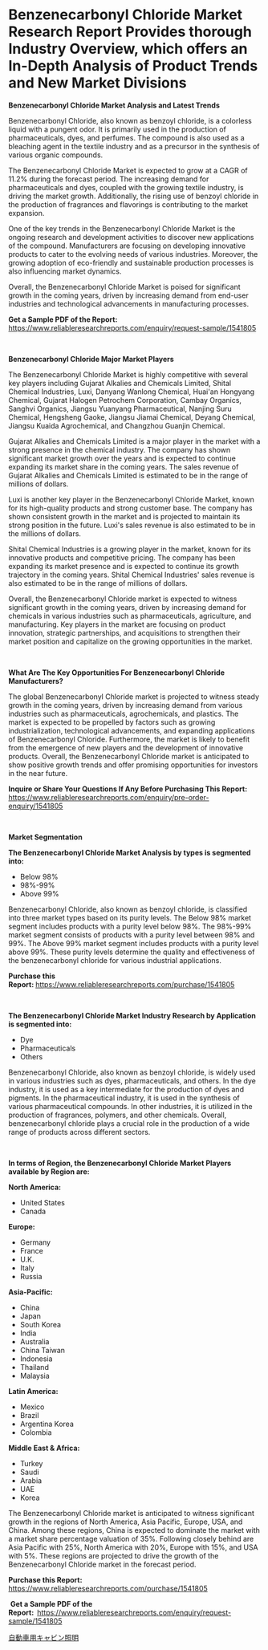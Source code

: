 <p><h1>Benzenecarbonyl Chloride Market Research Report Provides thorough Industry Overview, which offers an In-Depth Analysis of Product Trends and New Market Divisions</h1></p><p><strong>Benzenecarbonyl Chloride Market Analysis and Latest Trends</strong></p>
<p><p>Benzenecarbonyl Chloride, also known as benzoyl chloride, is a colorless liquid with a pungent odor. It is primarily used in the production of pharmaceuticals, dyes, and perfumes. The compound is also used as a bleaching agent in the textile industry and as a precursor in the synthesis of various organic compounds.</p><p>The Benzenecarbonyl Chloride Market is expected to grow at a CAGR of 11.2% during the forecast period. The increasing demand for pharmaceuticals and dyes, coupled with the growing textile industry, is driving the market growth. Additionally, the rising use of benzoyl chloride in the production of fragrances and flavorings is contributing to the market expansion.</p><p>One of the key trends in the Benzenecarbonyl Chloride Market is the ongoing research and development activities to discover new applications of the compound. Manufacturers are focusing on developing innovative products to cater to the evolving needs of various industries. Moreover, the growing adoption of eco-friendly and sustainable production processes is also influencing market dynamics.</p><p>Overall, the Benzenecarbonyl Chloride Market is poised for significant growth in the coming years, driven by increasing demand from end-user industries and technological advancements in manufacturing processes.</p></p>
<p><strong>Get a Sample PDF of the Report:&nbsp;</strong> <a href="https://www.reliableresearchreports.com/enquiry/request-sample/1541805">https://www.reliableresearchreports.com/enquiry/request-sample/1541805</a></p>
<p>&nbsp;</p>
<p><strong>Benzenecarbonyl Chloride Major Market Players</strong></p>
<p><p>The Benzenecarbonyl Chloride Market is highly competitive with several key players including Gujarat Alkalies and Chemicals Limited, Shital Chemical Industries, Luxi, Danyang Wanlong Chemical, Huai'an Hongyang Chemical, Gujarat Halogen Petrochem Corporation, Cambay Organics, Sanghvi Organics, Jiangsu Yuanyang Pharmaceutical, Nanjing Suru Chemical, Hengsheng Gaoke, Jiangsu Jiamai Chemical, Deyang Chemical, Jiangsu Kuaida Agrochemical, and Changzhou Guanjin Chemical.</p><p>Gujarat Alkalies and Chemicals Limited is a major player in the market with a strong presence in the chemical industry. The company has shown significant market growth over the years and is expected to continue expanding its market share in the coming years. The sales revenue of Gujarat Alkalies and Chemicals Limited is estimated to be in the range of millions of dollars.</p><p>Luxi is another key player in the Benzenecarbonyl Chloride Market, known for its high-quality products and strong customer base. The company has shown consistent growth in the market and is projected to maintain its strong position in the future. Luxi's sales revenue is also estimated to be in the millions of dollars.</p><p>Shital Chemical Industries is a growing player in the market, known for its innovative products and competitive pricing. The company has been expanding its market presence and is expected to continue its growth trajectory in the coming years. Shital Chemical Industries' sales revenue is also estimated to be in the range of millions of dollars.</p><p>Overall, the Benzenecarbonyl Chloride market is expected to witness significant growth in the coming years, driven by increasing demand for chemicals in various industries such as pharmaceuticals, agriculture, and manufacturing. Key players in the market are focusing on product innovation, strategic partnerships, and acquisitions to strengthen their market position and capitalize on the growing opportunities in the market.</p></p>
<p>&nbsp;</p>
<p><strong>What Are The Key Opportunities For Benzenecarbonyl Chloride Manufacturers?</strong></p>
<p><p>The global Benzenecarbonyl Chloride market is projected to witness steady growth in the coming years, driven by increasing demand from various industries such as pharmaceuticals, agrochemicals, and plastics. The market is expected to be propelled by factors such as growing industrialization, technological advancements, and expanding applications of Benzenecarbonyl Chloride. Furthermore, the market is likely to benefit from the emergence of new players and the development of innovative products. Overall, the Benzenecarbonyl Chloride market is anticipated to show positive growth trends and offer promising opportunities for investors in the near future.</p></p>
<p><strong>Inquire or Share Your Questions If Any Before Purchasing This Report:</strong> <a href="https://www.reliableresearchreports.com/enquiry/pre-order-enquiry/1541805">https://www.reliableresearchreports.com/enquiry/pre-order-enquiry/1541805</a></p>
<p>&nbsp;</p>
<p><strong>Market Segmentation</strong></p>
<p><strong>The Benzenecarbonyl Chloride Market Analysis by types is segmented into:</strong></p>
<p><ul><li>Below 98%</li><li>98%-99%</li><li>Above 99%</li></ul></p>
<p><p>Benzenecarbonyl Chloride, also known as benzoyl chloride, is classified into three market types based on its purity levels. The Below 98% market segment includes products with a purity level below 98%. The 98%-99% market segment consists of products with a purity level between 98% and 99%. The Above 99% market segment includes products with a purity level above 99%. These purity levels determine the quality and effectiveness of the benzenecarbonyl chloride for various industrial applications.</p></p>
<p><strong>Purchase this Report:&nbsp;</strong><a href="https://www.reliableresearchreports.com/purchase/1541805">https://www.reliableresearchreports.com/purchase/1541805</a></p>
<p>&nbsp;</p>
<p><strong>The Benzenecarbonyl Chloride Market Industry Research by Application is segmented into:</strong></p>
<p><ul><li>Dye</li><li>Pharmaceuticals</li><li>Others</li></ul></p>
<p><p>Benzenecarbonyl Chloride, also known as benzoyl chloride, is widely used in various industries such as dyes, pharmaceuticals, and others. In the dye industry, it is used as a key intermediate for the production of dyes and pigments. In the pharmaceutical industry, it is used in the synthesis of various pharmaceutical compounds. In other industries, it is utilized in the production of fragrances, polymers, and other chemicals. Overall, benzenecarbonyl chloride plays a crucial role in the production of a wide range of products across different sectors.</p></p>
<p>&nbsp;</p>
<p><strong>In terms of Region, the Benzenecarbonyl Chloride Market Players available by Region are:</strong></p>
<p>
    <p> <strong> North America: </strong>
        <ul>
            <li>United States</li>
            <li>Canada</li>
        </ul>
        </p> 
    <p> <strong> Europe: </strong>
        <ul>
            <li>Germany</li>
            <li>France</li>
            <li>U.K.</li>
            <li>Italy</li>
            <li>Russia</li>
        </ul>
        </p> 
    <p> <strong> Asia-Pacific: </strong>
        <ul>
            <li>China</li>
            <li>Japan</li>
            <li>South Korea</li>
            <li>India</li>
            <li>Australia</li>
            <li>China Taiwan</li>
            <li>Indonesia</li>
            <li>Thailand</li>
            <li>Malaysia</li>
        </ul>
        </p> 
    <p> <strong> Latin America: </strong>
        <ul>
            <li>Mexico</li>
            <li>Brazil</li>
            <li>Argentina Korea</li>
            <li>Colombia</li>
        </ul>
        </p> 
    <p> <strong> Middle East & Africa: </strong>
        <ul>
            <li>Turkey</li>
            <li>Saudi</li>
            <li>Arabia</li>
            <li>UAE</li>
            <li>Korea</li>
        </ul>
    </p>
    </p>
<p><p>The Benzenecarbonyl Chloride market is anticipated to witness significant growth in the regions of North America, Asia Pacific, Europe, USA, and China. Among these regions, China is expected to dominate the market with a market share percentage valuation of 35%. Following closely behind are Asia Pacific with 25%, North America with 20%, Europe with 15%, and USA with 5%. These regions are projected to drive the growth of the Benzenecarbonyl Chloride market in the forecast period.</p></p>
<p><strong>Purchase this Report: </strong><a href="https://www.reliableresearchreports.com/purchase/1541805">https://www.reliableresearchreports.com/purchase/1541805</a></p>
<p>&nbsp;<strong>Get a Sample PDF of the Report:&nbsp;&nbsp;</strong><a href="https://www.reliableresearchreports.com/enquiry/request-sample/1541805">https://www.reliableresearchreports.com/enquiry/request-sample/1541805</a></p>
<p><strong></strong></p>
<p><p><a href="https://github.com/lababdou/Market-Research-Report-List-2/blob/main/5399095193120.md">自動車用キャビン照明</a></p></p>
